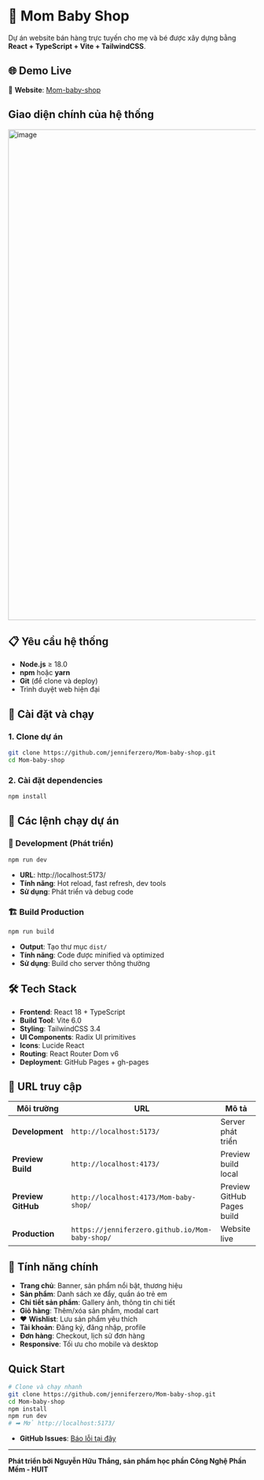 
# 🛒 Mom Baby Shop

Dự án website bán hàng trực tuyến cho mẹ và bé được xây dựng bằng **React + TypeScript + Vite + TailwindCSS**.

## 🌐 Demo Live

🔗 **Website**: [Mom-baby-shop](https://infinityzero3000.github.io/Mom-baby-shop/)

## Giao diện chính của hệ thống 

<img width="1792" height="999" alt="image" src="https://github.com/user-attachments/assets/8bdcbbb6-0e83-4fe6-8468-d4b51d778d76" />

## 📋 Yêu cầu hệ thống

- **Node.js** ≥ 18.0
- **npm** hoặc **yarn**
- **Git** (để clone và deploy)
- Trình duyệt web hiện đại

## 🚀 Cài đặt và chạy

### 1. Clone dự án
```bash
git clone https://github.com/jenniferzero/Mom-baby-shop.git
cd Mom-baby-shop
```

### 2. Cài đặt dependencies
```bash
npm install
```

## 🎯 Các lệnh chạy dự án

### 🔧 Development (Phát triển)
```bash
npm run dev
```
- **URL**: http://localhost:5173/
- **Tính năng**: Hot reload, fast refresh, dev tools
- **Sử dụng**: Phát triển và debug code

### 🏗️ Build Production
```bash
npm run build
```
- **Output**: Tạo thư mục `dist/`
- **Tính năng**: Code được minified và optimized
- **Sử dụng**: Build cho server thông thường


## 🛠️ Tech Stack

- **Frontend**: React 18 + TypeScript
- **Build Tool**: Vite 6.0
- **Styling**: TailwindCSS 3.4
- **UI Components**: Radix UI primitives
- **Icons**: Lucide React
- **Routing**: React Router Dom v6
- **Deployment**: GitHub Pages + gh-pages

## 📱 URL truy cập

| Môi trường | URL | Mô tả |
|------------|-----|-------|
| **Development** | `http://localhost:5173/` | Server phát triển |
| **Preview Build** | `http://localhost:4173/` | Preview build local |
| **Preview GitHub** | `http://localhost:4173/Mom-baby-shop/` | Preview GitHub Pages build |
| **Production** | `https://jenniferzero.github.io/Mom-baby-shop/` | Website live |

## 🎨 Tính năng chính

-  **Trang chủ**: Banner, sản phẩm nổi bật, thương hiệu
-  **Sản phẩm**: Danh sách xe đẩy, quần áo trẻ em
-  **Chi tiết sản phẩm**: Gallery ảnh, thông tin chi tiết
-  **Giỏ hàng**: Thêm/xóa sản phẩm, modal cart
- ❤ **Wishlist**: Lưu sản phẩm yêu thích
-  **Tài khoản**: Đăng ký, đăng nhập, profile
-  **Đơn hàng**: Checkout, lịch sử đơn hàng
-  **Responsive**: Tối ưu cho mobile và desktop

##  Quick Start

```bash
# Clone và chạy nhanh
git clone https://github.com/jenniferzero/Mom-baby-shop.git
cd Mom-baby-shop
npm install
npm run dev
# ➡ Mở http://localhost:5173/
```

-  **GitHub Issues**: [Báo lỗi tại đây](https://github.com/jenniferzero/Mom-baby-shop/issues)

---

**Phát triển bởi Nguyễn Hữu Thắng, sản phẩm học phần Công Nghệ Phần Mềm - HUIT**
